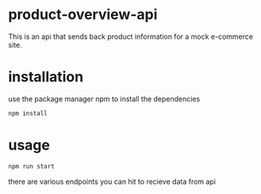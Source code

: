 # product-overview-api

This is an api that sends back product information for a mock e-commerce site.

# installation

use the package manager npm to install the dependencies

```bash
npm install
```

# usage

```bash
npm run start
```

there are various endpoints you can hit to recieve data from api
